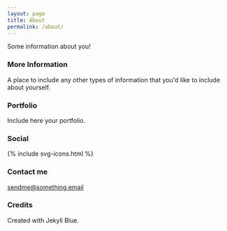 ```yaml
---
layout: page
title: About
permalink: /about/
---
```


<!-- trailing slash in permalink is needed -->

Some information about you!

### More Information

A place to include any other types of information that you'd like to include about yourself.

### Portfolio

Include here your portfolio.

### Social

{% include svg-icons.html %}

### Contact me

[sendme@something.email](mailto:sendme@something.email)

### Credits

Created with Jekyll Blue.